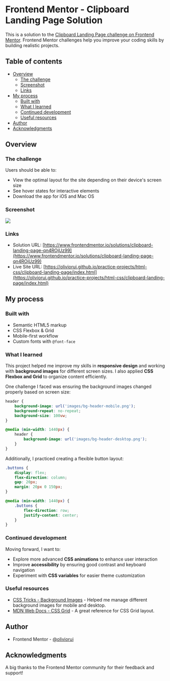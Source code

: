 # Frontend Mentor - Clipboard Landing Page Solution

This is a solution to the [Clipboard Landing Page challenge on Frontend Mentor](https://www.frontendmentor.io/challenges/clipboard-landing-page-5cc9bccd6c4c91111378ecb9). Frontend Mentor challenges help you improve your coding skills by building realistic projects.

## Table of contents

- [Overview](#overview)
  - [The challenge](#the-challenge)
  - [Screenshot](#screenshot)
  - [Links](#links)
- [My process](#my-process)
  - [Built with](#built-with)
  - [What I learned](#what-i-learned)
  - [Continued development](#continued-development)
  - [Useful resources](#useful-resources)
- [Author](#author)
- [Acknowledgments](#acknowledgments)

## Overview

### The challenge

Users should be able to:

- View the optimal layout for the site depending on their device's screen size
- See hover states for interactive elements
- Download the app for iOS and Mac OS

### Screenshot

![](design/desktop-design.jpg)

### Links

- Solution URL: [https://www.frontendmentor.io/solutions/clipboard-landing-page-qn4ROjUz99](https://www.frontendmentor.io/solutions/clipboard-landing-page-qn4ROjUz99)
- Live Site URL: [https://oliviorui.github.io/practice-projects/html-css/clipboard-landing-page/index.html](https://oliviorui.github.io/practice-projects/html-css/clipboard-landing-page/index.html)

## My process

### Built with

- Semantic HTML5 markup
- CSS Flexbox & Grid
- Mobile-first workflow
- Custom fonts with `@font-face`

### What I learned

This project helped me improve my skills in **responsive design** and working with **background images** for different screen sizes. I also applied **CSS Flexbox and Grid** to organize content efficiently.

One challenge I faced was ensuring the background images changed properly based on screen size:

```css
header {
    background-image: url('images/bg-header-mobile.png');
    background-repeat: no-repeat;
    background-size: 100vw;
}

@media (min-width: 1440px) {
    header {
        background-image: url('images/bg-header-desktop.png');
    }
}
```

Additionally, I practiced creating a flexible button layout:

```css
.buttons {
    display: flex;
    flex-direction: column;
    gap: 20px;
    margin: 20px 0 150px;
}

@media (min-width: 1440px) {
    .buttons {
        flex-direction: row;
        justify-content: center;
    }
}
```

### Continued development

Moving forward, I want to:

- Explore more advanced **CSS animations** to enhance user interaction
- Improve **accessibility** by ensuring good contrast and keyboard navigation
- Experiment with **CSS variables** for easier theme customization

### Useful resources

- [CSS Tricks - Background Images](https://css-tricks.com/perfect-full-page-background-image/) - Helped me manage different background images for mobile and desktop.
- [MDN Web Docs - CSS Grid](https://developer.mozilla.org/en-US/docs/Web/CSS/CSS_Grid_Layout) - A great reference for CSS Grid layout.

## Author

- Frontend Mentor - [@oliviorui](https://www.frontendmentor.io/profile/oliviorui)

## Acknowledgments

A big thanks to the Frontend Mentor community for their feedback and support!